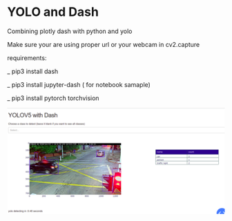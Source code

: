 # YOLO and Dash
Combining plotly dash with python and yolo

Make sure your are using proper url or your webcam in cv2.capture

requirements:

_ pip3 install dash

_ pip3 install jupyter-dash ( for notebook samaple)

_ pip3 install pytorch torchvision



![alt text](https://github.com/titopuertolara/yolodash/blob/main/Selection_092.png?raw=true)


